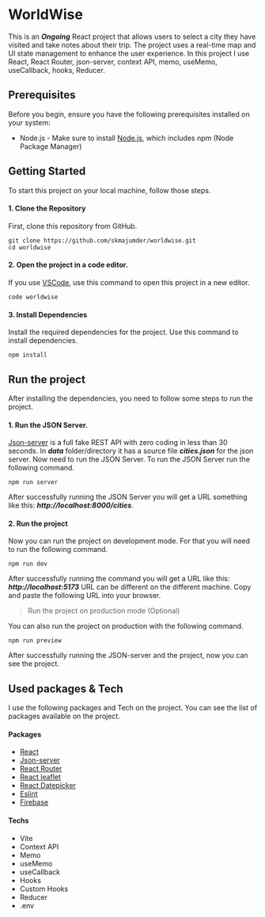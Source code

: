 # WorldWise

This is an **_Ongoing_** React project that allows users to select a city they have visited and take notes about their trip. The project uses a real-time map and UI state management to enhance the user experience. In this project I use React, React Router, json-server, context API, memo, useMemo, useCallback, hooks, Reducer.

## Prerequisites

Before you begin, ensure you have the following prerequisites installed on your system:

- Node.js - Make sure to install [Node.js](https://nodejs.org/en), which includes npm (Node Package Manager)

## Getting Started

To start this project on your local machine, follow those steps.

#### 1. Clone the Repository

First, clone this repository from GitHub.

```
git clone https://github.com/skmajumder/worldwise.git
cd worldwise
```

#### 2. Open the project in a code editor.

If you use [VSCode](https://code.visualstudio.com/download), use this command to open this project in a new editor.

```
code worldwise
```

#### 3. Install Dependencies

Install the required dependencies for the project. Use this command to install dependencies.

```
npm install
```

## Run the project

After installing the dependencies, you need to follow some steps to run the project.

#### 1. Run the JSON Server.

[Json-server](https://www.npmjs.com/package/json-server) is a full fake REST API with zero coding in less than 30 seconds. In **_data_** folder/directory it has a source file **_cities.json_** for the json server. Now need to run the JSON Server. To run the JSON Server run the following command.

```
npm run server
```

After successfully running the JSON Server you will get a URL something like this: **_http://localhost:8000/cities_**.

#### 2. Run the project

Now you can run the project on development mode. For that you will need to run the following command.

```
npm run dev
```

After successfully running the command you will get a URL like this: **_http://localhost:5173_** URL can be different on the different machine. Copy and paste the following URL into your browser.

> Run the project on production mode (Optional)

You can also run the project on production with the following command.

```
npm run preview
```

After successfully running the JSON-server and the project, now you can see the project.

## Used packages & Tech

I use the following packages and Tech on the project. You can see the list of packages available on the project.

#### Packages

- [React](https://react.dev)
- [Json-server](https://www.npmjs.com/package/json-server)
- [React Router](https://reactrouter.com/en/main/start/tutorial)
- [React leaflet](https://www.npmjs.com/package/react-leaflet)
- [React Datepicker](https://www.npmjs.com/package/react-datepicker)
- [Eslint](https://eslint.org)
- [Firebase](https://www.npmjs.com/package/firebase)

#### Techs

- Vite
- Context API
- Memo
- useMemo
- useCallback
- Hooks
- Custom Hooks
- Reducer
- .env
